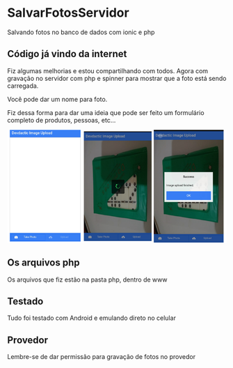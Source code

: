 # SalvarFotosServidor
Salvando fotos no banco de dados com ionic e php

## Código já vindo da internet

Fiz algumas melhorias e estou compartilhando com todos. Agora com gravação no servidor com php e spinner para mostrar que a foto está sendo carregada.

Você pode dar um nome para foto.

Fiz dessa forma para dar uma ideia que pode ser feito um formulário completo de produtos, pessoas, etc...

![app in action](foto.png)

## Os arquivos php

Os arquivos que fiz estão na pasta php, dentro de www

## Testado

Tudo foi testado com Android e emulando direto no celular

## Provedor

Lembre-se de dar permissão para gravação de fotos no provedor


